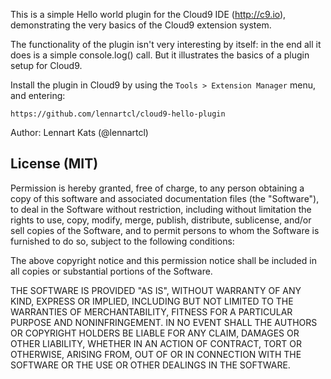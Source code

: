This is a simple Hello world plugin for the Cloud9 IDE (http://c9.io),
demonstrating the very basics of the Cloud9 extension system.

The functionality of the plugin isn't very interesting by itself:
in the end all it does is a simple console.log() call. But it illustrates
the basics of a plugin setup for Cloud9.

Install the plugin in Cloud9 by using the `Tools > Extension Manager` menu,
and entering:

    https://github.com/lennartcl/cloud9-hello-plugin

Author: Lennart Kats (@lennartcl)

License (MIT)
-------------

Permission is hereby granted, free of charge, to any person obtaining a copy of this software and associated documentation files (the "Software"), to deal in the Software without restriction, including without limitation the rights to use, copy, modify, merge, publish, distribute, sublicense, and/or sell copies of the Software, and to permit persons to whom the Software is furnished to do so, subject to the following conditions:

The above copyright notice and this permission notice shall be included in all copies or substantial portions of the Software.

THE SOFTWARE IS PROVIDED "AS IS", WITHOUT WARRANTY OF ANY KIND, EXPRESS OR IMPLIED, INCLUDING BUT NOT LIMITED TO THE WARRANTIES OF MERCHANTABILITY, FITNESS FOR A PARTICULAR PURPOSE AND NONINFRINGEMENT. IN NO EVENT SHALL THE AUTHORS OR COPYRIGHT HOLDERS BE LIABLE FOR ANY CLAIM, DAMAGES OR OTHER LIABILITY, WHETHER IN AN ACTION OF CONTRACT, TORT OR OTHERWISE, ARISING FROM, OUT OF OR IN CONNECTION WITH THE SOFTWARE OR THE USE OR OTHER DEALINGS IN THE SOFTWARE.
